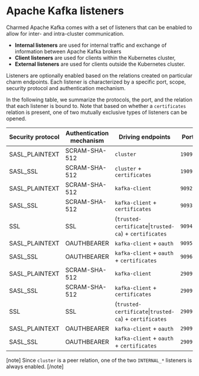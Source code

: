 # Apache Kafka listeners

Charmed Apache Kafka comes with a set of listeners that can be enabled to allow for
inter- and intra-cluster communication. 

- **Internal listeners** are used for internal traffic and exchange of information between Apache Kafka brokers
- **Client listeners** are used for clients within the Kubernetes cluster,
- **External listeners** are used for clients outside the Kubernetes cluster.

Listeners are optionally enabled based on the relations created on particular
charm endpoints. Each listener is characterized by a specific port, scope, security protocol and authentication mechanism.

In the following table, we summarize the protocols, the port, and
the relation that each listener is bound to. Note that based on whether a `certificates`
relation is present, one of two mutually exclusive types of listeners can be 
opened.

| Security protocol | Authentication mechanism | Driving endpoints                                      | Port    | Scope    | Listener name                         |
|-------------------|--------------------------|--------------------------------------------------------|---------|----------|---------------------------------------|
| SASL_PLAINTEXT    | SCRAM-SHA-512            | `cluster`                                              | `19092` | INTERNAL | INTERNAL_SASL_PLAINTEXT_SCRAM_SHA_512 |
| SASL_SSL          | SCRAM-SHA-512            | `cluster` + `certificates`                             | `19093` | INTERNAL | INTERNAL_SASL_SSL_SCRAM_SHA_512       |
| SASL_PLAINTEXT    | SCRAM-SHA-512            | `kafka-client`                                         | `9092`  | CLIENT   | CLIENT_SASL_PLAINTEXT_SCRAM_SHA_512   |
| SASL_SSL          | SCRAM-SHA-512            | `kafka-client` + `certificates`                        | `9093`  | CLIENT   | CLIENT_SASL_SSL_SCRAM_SHA_512         |
| SSL               | SSL                      | (`trusted-certificate`\|`trusted-ca`) + `certificates` | `9094`  | CLIENT   | CLIENT_SSL_SSL                        |
| SASL_PLAINTEXT    | OAUTHBEARER              | `kafka-client` + `oauth`                               | `9095`  | CLIENT   | CLIENT_SASL_PLAINTEXT_OAUTHBEARER     |
| SASL_SSL          | OAUTHBEARER              | `kafka-client` + `oauth` + `certificates`              | `9096`  | CLIENT   | CLIENT_SASL_SSL_OAUTHBEARER           |
| SASL_PLAINTEXT    | SCRAM-SHA-512            | `kafka-client`                                         | `29092` | EXTERNAL | EXTERNAL_SASL_PLAINTEXT_SCRAM_SHA_512 |
| SASL_SSL          | SCRAM-SHA-512            | `kafka-client` + `certificates`                        | `29093` | EXTERNAL | EXTERNAL_SASL_SSL_SCRAM_SHA_512       |
| SSL               | SSL                      | (`trusted-certificate`\|`trusted-ca`) + `certificates` | `29094` | EXTERNAL | EXTERNAL_SSL_SSL                      |
| SASL_PLAINTEXT    | OAUTHBEARER              | `kafka-client` + `oauth`                               | `29095` | EXTERNAL | EXTERNAL_SASL_PLAINTEXT_OAUTHBEARER   |
| SASL_SSL          | OAUTHBEARER              | `kafka-client` + `oauth` + `certificates`              | `29096` | EXTERNAL | EXTERNAL_SASL_SSL_OAUTHBEARER         |

[note]
Since `cluster` is a peer relation, one of the two `INTERNAL_*` listeners is always enabled.
[/note]